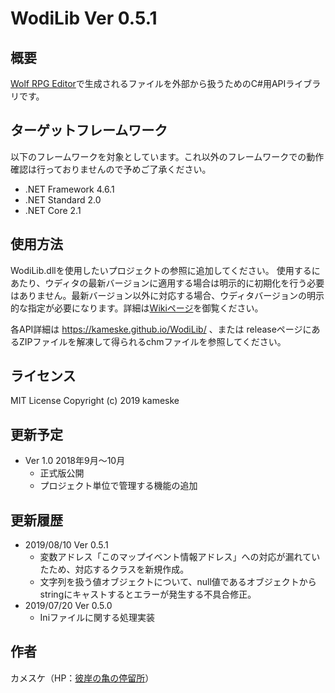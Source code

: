WodiLib
Ver 0.5.1
====

概要
----------

[Wolf RPG Editor](https://www.silversecond.com/WolfRPGEditor/)で生成されるファイルを外部から扱うためのC#用APIライブラリです。

ターゲットフレームワーク
----------

以下のフレームワークを対象としています。これ以外のフレームワークでの動作確認は行っておりませんので予めご了承ください。

- .NET Framework 4.6.1
- .NET Standard 2.0
- .NET Core 2.1

使用方法
----------

WodiLib.dllを使用したいプロジェクトの参照に追加してください。
使用するにあたり、ウディタの最新バージョンに適用する場合は明示的に初期化を行う必要はありません。最新バージョン以外に対応する場合、ウディタバージョンの明示的な指定が必要になります。詳細は[Wikiページ](https://github.com/kameske/WodiLib/wiki/WoditorVersion)を御覧ください。

各API詳細は <https://kameske.github.io/WodiLib/> 、または releaseページにあるZIPファイルを解凍して得られるchmファイルを参照してください。

ライセンス
----------

MIT License Copyright (c) 2019 kameske

更新予定
----------

- Ver 1.0 2018年9月～10月
  - 正式版公開
  - プロジェクト単位で管理する機能の追加

更新履歴
----------

- 2019/08/10 Ver 0.5.1
  - 変数アドレス「このマップイベント情報アドレス」への対応が漏れていたため、対応するクラスを新規作成。
  - 文字列を扱う値オブジェクトについて、null値であるオブジェクトからstringにキャストするとエラーが発生する不具合修正。
- 2019/07/20 Ver 0.5.0
  - Iniファイルに関する処理実装

作者
----------

カメスケ（HP：[彼岸の亀の停留所](http://kameske027.php.xdomain.jp/)）